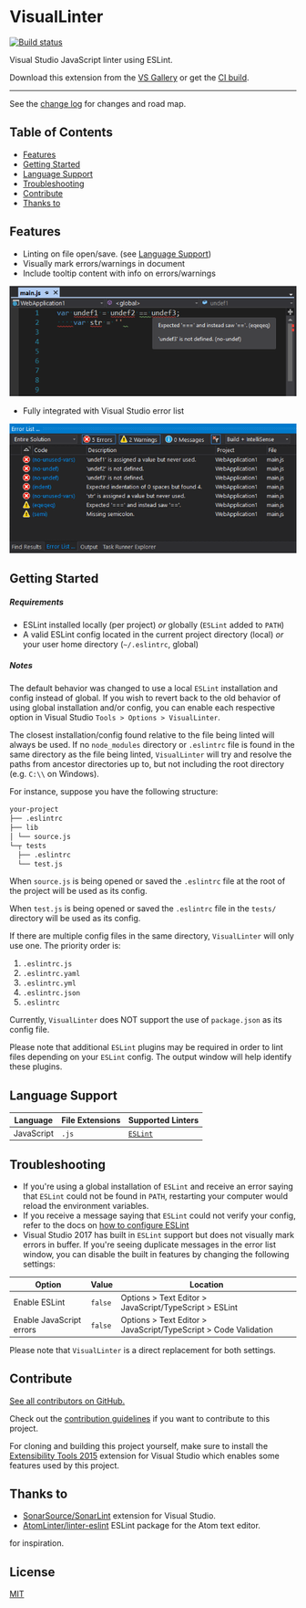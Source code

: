 ﻿# VisualLinter

[![Build status](https://ci.appveyor.com/api/projects/status/9ihx1afw1cc1e9b4?svg=true)](https://ci.appveyor.com/project/jwldnr/visuallinter)

Visual Studio JavaScript linter using ESLint.

Download this extension from the [VS Gallery](https://marketplace.visualstudio.com/vsgallery/a71a5b0d-9f75-4cd2-b1f1-c4afb79a0638)
or get the [CI build](http://vsixgallery.com/extension/21d9f99b-ec42-4df4-8b16-2a62db5392a5/).

---------------------------------------

See the [change log](CHANGELOG.md) for changes and road map.

## Table of Contents

- [Features](#features)
- [Getting Started](#getting-started)
- [Language Support](#language-support)
- [Troubleshooting](#troubleshooting)
- [Contribute](#contribute)
- [Thanks to](#thanks-to)

## Features

- Linting on file open/save. (see [Language Support](#language-support))
- Visually mark errors/warnings in document
- Include tooltip content with info on errors/warnings

![Visual markers](media/visual-markers.png)

- Fully integrated with Visual Studio error list

![Error list](media/error-list.png)

## Getting Started

##### Requirements

- ESLint installed locally (per project) _or_ globally (`ESLint` added to `PATH`)
- A valid ESLint config located in the current project directory (local) _or_ your user home directory (`~/.eslintrc`, global)

##### Notes

The default behavior was changed to use a local `ESLint` installation and config instead of global. If you wish to revert back to the old behavior of using global installation and/or config, you can enable each respective option in Visual Studio `Tools > Options > VisualLinter`.

The closest installation/config found relative to the file being linted will always be used.
If no `node_modules` directory or `.eslintrc` file is found in the same directory as the file being linted, `VisualLinter` will try and resolve the paths from ancestor directories up to, but not including the root directory (e.g. `C:\\` on Windows).

For instance, suppose you have the following structure:

```
your-project
├── .eslintrc
├── lib
│ └── source.js
└─┬ tests
  ├── .eslintrc
  └── test.js
```

When `source.js` is being opened or saved the `.eslintrc` file at the root of the project will be used as its config.

When `test.js` is being opened or saved the `.eslintrc` file in the `tests/` directory will be used as its config.

If there are multiple config files in the same directory, `VisualLinter` will only use one. The priority order is:

1. `.eslintrc.js`
2. `.eslintrc.yaml`
3. `.eslintrc.yml`
4. `.eslintrc.json`
5. `.eslintrc`

Currently, `VisualLinter` does NOT support the use of `package.json` as its config file.

Please note that additional `ESLint` plugins may be required in order to lint files depending on your `ESLint` config.
The output window will help identify these plugins.

## Language Support

| Language | File Extensions | Supported Linters |
| --- | --- | ---- |
| JavaScript | `.js` | [`ESLint`](https://github.com/eslint/eslint) |

## Troubleshooting

- If you're using a global installation of `ESLint` and receive an error saying that `ESLint` could not be found in `PATH`, restarting your computer would reload the environment variables.
- If you receive a message saying that `ESLint` could not verify your config, refer to the docs on [how to configure ESLint](http://eslint.org/docs/user-guide/configuring)
- Visual Studio 2017 has built in `ESLint` support but does not visually mark errors in buffer. If you're seeing duplicate messages in the error list window, you can disable the built in features by changing the following settings:

| Option | Value | Location |
| --- | --- | ---- |
| Enable ESLint | `false` | Options > Text Editor > JavaScript/TypeScript > ESLint |
| Enable JavaScript errors | `false` | Options > Text Editor > JavaScript/TypeScript > Code Validation |

Please note that `VisualLinter` is a direct replacement for both settings.

## Contribute
[See all contributors on GitHub.](https://github.com/jwldnr/VisualLinter/graphs/contributors)

Check out the [contribution guidelines](CONTRIBUTING.md)
if you want to contribute to this project.

For cloning and building this project yourself, make sure to install the [Extensibility Tools 2015](https://visualstudiogallery.msdn.microsoft.com/ab39a092-1343-46e2-b0f1-6a3f91155aa6) extension for Visual Studio which enables some features used by this project.

## Thanks to

- [SonarSource/SonarLint](https://github.com/SonarSource/sonarlint-visualstudio) extension for Visual Studio.
- [AtomLinter/linter-eslint](https://github.com/AtomLinter/linter-eslint/) ESLint package for the Atom text editor.

for inspiration.

## License
[MIT](LICENSE)
